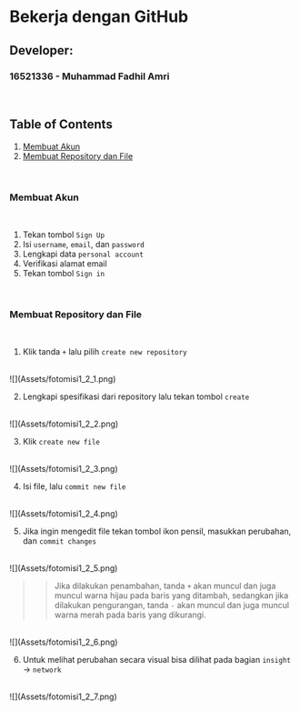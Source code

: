 # Bekerja dengan GitHub


## Developer:
### 16521336 - Muhammad Fadhil Amri

<p>&nbsp;</p>

## Table of Contents

1. [Membuat Akun](#membuat-akun)
2. [Membuat Repository dan File](#membuat-repository-dan-file)


<p>&nbsp;</p>




### **Membuat Akun**
<br>

1. Tekan tombol `Sign Up`
2. Isi `username`, `email`, dan `password`
3. Lengkapi data `personal account`
4. Verifikasi alamat email
5. Tekan tombol `Sign in`

 

<p>&nbsp;</p>

###	**Membuat Repository dan File**

<br>

1.	Klik tanda `+` lalu pilih `create new repository`
<br>
![](Assets/fotomisi1_2_1.png)

2.	Lengkapi spesifikasi dari repository lalu tekan tombol `create`
<br>
![](Assets/fotomisi1_2_2.png)

3.	Klik `create new file`
<br>
![](Assets/fotomisi1_2_3.png)

4. 	Isi file, lalu `commit new file`
<br>
![](Assets/fotomisi1_2_4.png)

5. 	Jika ingin mengedit file tekan tombol ikon pensil, masukkan perubahan, dan `commit changes`
<br>
![](Assets/fotomisi1_2_5.png)
 
>> Jika dilakukan penambahan, tanda `+`  akan muncul dan juga muncul warna hijau pada baris yang ditambah, sedangkan jika dilakukan pengurangan, tanda `-` akan muncul dan juga muncul warna merah pada baris yang dikurangi.
<br>
![](Assets/fotomisi1_2_6.png)
 

6. 	Untuk melihat perubahan secara visual bisa dilihat pada bagian `insight` -> `network`
<br>
 ![](Assets/fotomisi1_2_7.png)
